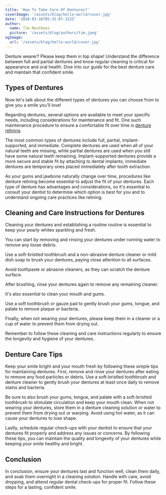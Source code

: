 ```yaml
---
title: 'How To Take Care Of Dentures?'
coverImage: '/assets/blog/hello-world/cover.jpg'
date: '2020-03-16T05:35:07.322Z'
author:
  name: Tim Neutkens
  picture: '/assets/blog/authors/tim.jpeg'
ogImage:
  url: '/assets/blog/hello-world/cover.jpg'
---
```


Denture wearer? Please keep them in top shape! Understand the difference between full and partial dentures and know regular cleaning is critical for appearance and oral health. Dive into our guide for the best denture care and maintain that confident smile.

## Types of Dentures

Now let's talk about the different types of dentures you can choose from to give you a smile you'll love!

Regarding dentures, several options are available to meet your specific needs, including considerations for maintenance and fit. One such maintenance procedure to ensure a comfortable fit over time is [denture relining](https://99denturesgrant.vercel.app/posts/denture-relining/).

The most common types of dentures include full, partial, implant-supported, and immediate. Complete dentures are used when all of your natural teeth are missing, while partial dentures are used when you still have some natural teeth remaining. Implant-supported dentures provide a more secure and stable fit by attaching to dental implants; immediate dentures are temporary ones placed immediately after tooth extraction.

As your gums and jawbone naturally change over time, procedures like denture relining become essential to adjust the fit of your dentures. Each type of denture has advantages and considerations, so it's essential to consult your dentist to determine which option is best for you and to understand ongoing care practices like relining.

## Cleaning and Care Instructions for Dentures

Cleaning your dentures and establishing a routine routine is essential to keep your pearly whites sparkling and fresh.

You can start by removing and rinsing your dentures under running water to remove any loose debris.

Use a soft-bristled toothbrush and a non-abrasive denture cleaner or mild dish soap to brush your dentures, paying close attention to all surfaces.

Avoid toothpaste or abrasive cleaners, as they can scratch the denture surface.

After brushing, rinse your dentures again to remove any remaining cleaner.

It's also essential to clean your mouth and gums.

Use a soft toothbrush or gauze pad to gently brush your gums, tongue, and palate to remove plaque or bacteria.

Finally, when not wearing your dentures, please keep them in a cleaner or a cup of water to prevent them from drying out.

Remember to follow these cleaning and care instructions regularly to ensure the longevity and hygiene of your dentures.

## Denture Care Tips

Keep your smile bright and your mouth fresh by following these simple tips for maintaining dentures. First, remove and rinse your dentures after eating to remove any food particles or debris. Use a soft-bristled toothbrush and denture cleaner to gently brush your dentures at least once daily to remove stains and bacteria.

Be sure to also brush your gums, tongue, and palate with a soft-bristled toothbrush to stimulate circulation and keep your mouth clean. When not wearing your dentures, store them in a denture cleaning solution or water to prevent them from drying out or warping. Avoid using hot water, as it can cause your dentures to lose shape.

Lastly, schedule regular check-ups with your dentist to ensure that your dentures fit properly and address any issues or concerns. By following these tips, you can maintain the quality and longevity of your dentures while keeping your smile healthy and bright.

## Conclusion

In conclusion, ensure your dentures last and function well, clean them daily, and soak them overnight in a cleaning solution. Handle with care, avoid dropping, and attend regular dental check-ups for proper fit. Follow these steps for a lasting, confident smile.
